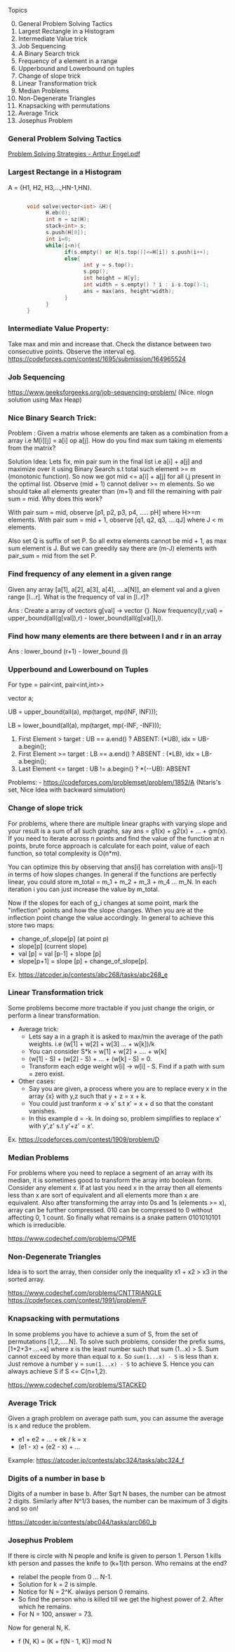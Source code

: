 Topics

0. General Problem Solving Tactics
1. Largest Rectangle in a Histogram
2. Intermediate Value trick
3. Job Sequencing
4. A Binary Search trick
5. Frequency of a element in a range
6. Upperbound and Lowerbound on tuples
7. Change of slope trick
8. Linear Transformation trick
9. Median Problems
10. Non-Degenerate Triangles
11. Knapsacking with permutations
12. Average Trick
13. Josephus Problem 

### General Problem Solving Tactics

[Problem Solving Strategies - Arthur Engel.pdf](https://github.com/user-attachments/files/17101216/Problem.Solving.Strategies.-.Arthur.Engel.pdf)


### Largest Rectange in a Histogram

A = {H1, H2, H3,...,HN-1,HN}. 

```cpp

      void solve(vector<int> &H){
            H.eb(0);
            int n = sz(H);
            stack<int> s;
            s.push(H[0]);
            int i=0;
            while(i<n){
                  if(s.empty() or H[s.top()]<=H[i]) s.push(i++);
                  else{
                        int y = s.top();
                        s.pop();
                        int height = H[y];
                        int width = s.empty() ? i : i-s.top()-1;
                        ans = max(ans, height*width);
                  }
            }
      }
```

### Intermediate Value Property:
Take max and min and increase that. Check the distance between two consecutive points. Observe the interval
eg. https://codeforces.com/contest/1695/submission/164965524

### Job Sequencing  
https://www.geeksforgeeks.org/job-sequencing-problem/ (Nice. nlogn solution using Max Heap)

### Nice Binary Search Trick:

Problem : Given a matrix whose elements are taken as a combination from a array i.e M[i][j] = a[i] op a[j]. How do you find max sum taking m elements from the matrix? 

Solution Idea: Lets fix, min pair sum in the final list i.e a[i] + a[j] and maximize over it using Binary Search s.t total such element >= m (monotonic function). So now we got mid <= a[i] + a[j] for all i,j present in the optimal list. Observe (mid + 1) cannot deliver >= m elements. So we should take all elements greater than (m+1) and fill the remaining with pair sum = mid. Why does this work? 

With pair sum = mid, observe [p1, p2, p3, p4, ..... pH] where H>=m elements.
With pair sum = mid + 1, observe [q1, q2, q3, ....qJ] where J < m elements.

Also set Q is suffix of set P. So all extra elements cannot be mid + 1, as max sum element is J. But we can greedily say there are (m-J) elements with pair_sum = mid from the set P. 

### Find frequency of any element in a given range 

Given any array [a[1], a[2], a[3], a[4], ....a[N]], an element val and a given range [l...r]. What is the frequency of val in [l..r]?

Ans : Create a array of vectors g[val] -> vector<int> {}. Now frequency(l,r,val) = upper_bound(all(g[val]),r) - lower_bound(all(g[val]),l).

### Find how many elements are there between l and r in an array 

Ans : lower_bound (r+1) - lower_bound (l) 

### Upperbound and Lowerbound on Tuples

For type = pair<int, pair<int,int>> 

vector<type> a;

UB = upper_bound(all(a), mp(target, mp(INF, INF)));

LB = lower_bound(all(a), mp(target, mp(-INF, -INF))); 

1. First Element > target : UB == a.end() ? ABSENT: (*UB), idx = UB-a.begin();  
2. First Element >= target : LB == a.end() ? ABSENT : (*LB), idx = LB-a.begin();
3. Last Element <= target : UB != a.begin() ? *(--UB): ABSENT

Problems:
      - https://codeforces.com/problemset/problem/1852/A (Ntaris's set, Nice Idea with backward simulation)

### Change of slope trick 

For problems, where there are multiple linear graphs with varying slope and your result is a sum of all such graphs, say ans = g1(x) + g2(x) + ... + gm(x). 
If you need to iterate across n points and find the value of the function at n points, brute force approach is calculate for each point, value of each function, so total complexity is O(n*m). 

You can optimize this by observing that ans[i] has correlation with ans[i-1] in terms of how slopes changes. In general if the functions are perfectly linear, you could store m_total = m_1 + m_2 + m_3 + m_4 ... m_N. In each iteration i you can just increase the value by m_total. 

Now if the slopes for each of g_i changes at some point, mark the "inflection" points and how the slope changes. When you are at the inflection point change the value accordingly. In general to achieve this store two maps:

- change_of_slope[p] (at point p)
- slope[p] (current slope)
- val [p] = val [p-1] + slope [p]
- slope[p+1] = slope [p] + change_of_slope[p].

Ex. https://atcoder.jp/contests/abc268/tasks/abc268_e

### Linear Transformation trick

Some problems become more tractable if you just change the origin, or perform a linear transformation.

* Average trick:
   - Lets say a in a graph it is asked to max/min the average of the path weights. 
     i.e (w[1] + w[2] + w[3] ... + w[k])/k 
   - You can consider S*k = w[1] + w[2] + .... + w[k] 
   - (w[1] - S) + (w[2] - S) + ... + (w[k] - S) = 0.
   - Transform each edge weight w[i] -> w[i] - S. Find if a path with sum = zero exist. 
* Other cases:       
   - Say you are given, a process where you are to replace every x in the array {x} with y,z such that y + z = x + k.
   - You could just tranform x -> x' s.t x' = x + d so that the constant vanishes. 
   - In this example d = -k. In doing so, problem simplifies to replace x' with y',z' s.t y'+z' = x'. 

Ex. https://codeforces.com/contest/1909/problem/D 

### Median Problems 

For problems where you need to replace a segment of an array with its median, it is sometimes good to transform the array into boolean form. 
Consider any element x. If at last you need x in the array then all elements less than x are sort of equivalent and all elements more than x are equivalent. Also after transforming the array into 0s and 1s (elements >= x), array can be further compressed. 010 can be compressed to 0 without affecting 0, 1 count. So finally what remains is a snake pattern 0101010101 which is irreducible.

https://www.codechef.com/problems/OPME

### Non-Degenerate Triangles 

Idea is to sort the array, then consider only the inequality x1 + x2 > x3 in the sorted array. 

https://www.codechef.com/problems/CNTTRIANGLE
https://codeforces.com/contest/1991/problem/F

### Knapsacking with permutations 


In some problems you have to achieve a sum of S, from the set of permutations [1,2,.....N]. 
To solve such problems, consider the prefix sums, 
[1+2+3+....+x] where x is the least number such that sum (1...x) > S. Sum cannot exceed by more than equal to x. 
So `sum(1...x) - S` is less than x. Just remove a number y = `sum(1...x) - S` to achieve S. Hence you can always achieve S if S <= C(n+1,2).

https://www.codechef.com/problems/STACKED


### Average Trick 

Given a graph problem on average path sum, you can assume the average is x and reduce the problem. 

* e1 + e2 + ... + ek / k = x 
* (e1 - x) + (e2 - x) + ... 

Example: https://atcoder.jp/contests/abc324/tasks/abc324_f

### Digits of a number in base b 

Digits of a number in base b. After Sqrt N bases, the number can be atmost 2 digits. Similarly after N^1/3 bases, the number can be maximum of 3 digits and so on!
 
https://atcoder.jp/contests/abc044/tasks/arc060_b

### Josephus Problem 

If there is circle with N people and knife is given to person 1. Person 1 kills kth person and passes the knife to (k+1)th person. Who remains at the end? 

- relabel the people from 0 ... N-1. 
- Solution for k = 2 is simple. 
- Notice for N = 2^K. always person 0 remains. 
- So find the person who is killed till we get the highest power of 2. After which he remains. 
- For N = 100, answer = 73. 

Now for general N, K. 

- f (N, K) = (K + f(N - 1, K)) mod N 
